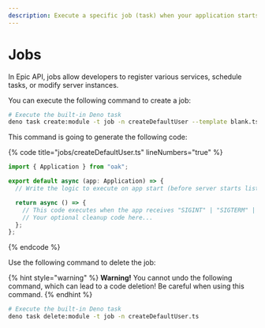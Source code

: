 ```yaml
---
description: Execute a specific job (task) when your application starts.
---
```


# Jobs

In Epic API, jobs allow developers to register various services, schedule tasks, or modify server instances.

You can execute the following command to create a job:

```bash
# Execute the built-in Deno task
deno task create:module -t job -n createDefaultUser --template blank.ts
```

This command is going to generate the following code:

{% code title="jobs/createDefaultUser.ts" lineNumbers="true" %}
```typescript
import { Application } from "oak";

export default async (app: Application) => {
  // Write the logic to execute on app start (before server starts listening)...

  return async () => {
    // This code executes when the app receives "SIGINT" | "SIGTERM" | "SIGBREAK" signal.
    // Your optional cleanup code here...
  };
};

```
{% endcode %}

Use the following command to delete the job:

{% hint style="warning" %}
**Warning!** You cannot undo the following command, which can lead to a code deletion! Be careful when using this command.
{% endhint %}

```bash
# Execute the built-in Deno task
deno task delete:module -t job -n createDefaultUser.ts
```
